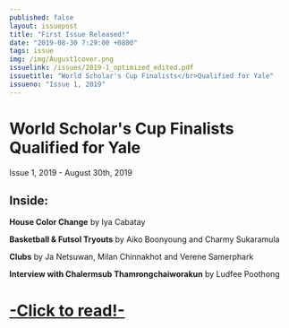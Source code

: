 ```yaml
---
published: false
layout: issuepost
title: "First Issue Released!"
date: "2019-08-30 7:29:00 +0800"
tags: issue
img: /img/August1cover.png
issuelink: /issues/2019-1_optimized_edited.pdf
issuetitle: "World Scholar's Cup Finalists</br>Qualified for Yale"
issueno: "Issue 1, 2019"
---
```

# World Scholar's Cup Finalists<br>Qualified for Yale
Issue 1, 2019 - August 30th, 2019

Inside:
------

**House Color Change** by Iya Cabatay

**Basketball & Futsol Tryouts** by Aiko Boonyoung and Charmy Sukaramula

**Clubs** by Ja Netsuwan, Milan Chinnakhot and Verene Samerphark

**Interview with Chalermsub Thamrongchaiworakun** by Ludfee Poothong

# [-Click to read!-](/issues/2019-1_optimized.pdf)
